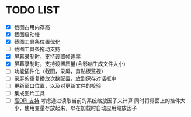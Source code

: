 # TODO LIST

- [x] 截图占用内存高
- [x] 截图启动慢
- [x] 截图工具条位置优化
- [ ] 截图工具条拖动支持
- [x] 屏幕录制时，支持设置帧速率
- [x] 屏幕录制时，支持设置质量(会影响生成文件大小)
- [ ] 功能插件化（截图，录屏，剪贴板监视）
- [ ] 录屏的重复播放次数配置，放到保存对话框中
- [ ] 更新窗口位置，以及对更新文件的校验
- [ ] 集成图片工具
- [ ] [高DPI 支持](https://docs.microsoft.com/zh-cn/dotnet/framework/winforms/automatic-scaling-in-windows-forms)
  考虑通过读取当前的系统缩放因子来计算
  同时将界面上的控件大小，使用变量存放起来，以在加载时自动应用缩放因子